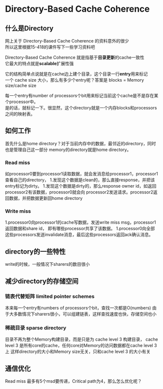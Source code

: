 # Directory-Based Cache Coherence

## 什么是Directory
网上关于 Directory-Based Cache Coherence 的资料意外的很少<br>
所以这里根据15-418的课件写下一些学习资料吧<br>

Directory-Based Cache Coherence 就是指基于**目录更新**的cache一致性<br>
它最大的特点就是**scalable**扩展性强<br>

它的结构简单点说就是在cache边上建个目录，这个目录一行**entry**用来标记<br>
一个 cache size 大小，那么有多少个entry呢？答案是 blocks = Memory size/cache size<br>

每一个entry有number of processors个bit用来标记当前这个cache是不是存在某个processor中。<br>
是的话，就标记一下。很显然，这个directory就是一个内存blocks和processors之间的映射表。<br>

## 如何工作
首先什么是home directory？对于当前内存中的数据，最邻近的directory，同时也是管理自己这一部分
memory的directory就是home directory。

### Read miss
如processor0要到processor1读取数据，就会发消息给processor1，processor1查看自己的directory，
1.发现这个数据是clean的，那么直接response，并把该entry标记为dirty。
1.发现这个数据是dirty的，那么response owner id，如返回processor2有该数据，processor0就会向
processor2发送请求。processor2返回数据，并把数据更新回home directory

### Write miss
1.processor0向processor1的cache写数据，发送write miss msg，processor1返回数据和share id，
即有哪些processor共享了该数据。
1.processor0向全部这些processors发送invalidate消息，最后这些processors返回ack确认消息。

## directory的一些特性
write的时候，一般情况下sharers的数目很小

## 减少directory的存储空间
### 链表代替矩阵 limited pointer schemes
本来每一个entry有numbers of processors个bit，查找一次都是O(numbers)
由于大多数情况下sharers很小，可以组建链表，这样查找速度也快，存储空间也小

### 稀疏目录 sparse directory
目录不再为整个Memory构建目录，而是只是为 cache level 3 构建目录，
cache level 3 是所有core的cache，任何core对Memory的访问数据都在cache level 3 上
这样directory的大小和Memory size无关，只和cache level 3 的大小有关

## 通信优化
Read miss 最多有5个msd要传递，Critical path为4，那么怎么优化呢？









